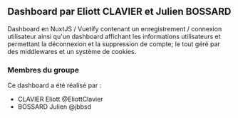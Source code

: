 ## Dashboard par Eliott CLAVIER et Julien BOSSARD

Dashboard en NuxtJS / Vuetify contenant un enregistrement / connexion utilisateur ainsi qu'un dashboard affichant les informations utilisateurs et permettant la déconnexion et la suppression de compte; le tout géré par des middlewares et un système de cookies.

### Membres du groupe

Ce dashboard a été réalisé par :
- CLAVIER Eliott @EliottClavier
- BOSSARD Julien @jbbsd
